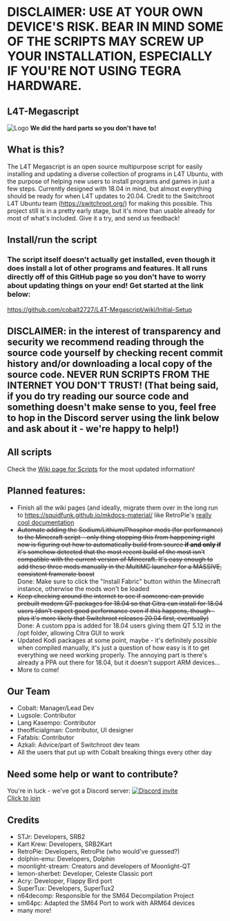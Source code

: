 # DISCLAIMER: USE AT YOUR OWN DEVICE'S RISK. BEAR IN MIND SOME OF THE SCRIPTS MAY SCREW UP YOUR INSTALLATION, ESPECIALLY IF YOU'RE NOT USING TEGRA HARDWARE.
## L4T-Megascript
![Logo](https://github.com/cobalt2727/L4T-Megascript/raw/master/assets/L4T_Megascript-logo-transparent-effect.png)
**We did the hard parts so you don't have to!**

## What is this?

The L4T Megascript is an open source multipurpose script for easily installing and updating a diverse collection of programs in L4T Ubuntu, with the purpose of helping new users to install programs and games in just a few steps. Currently designed with 18.04 in mind, but almost everything should be ready for when L4T updates to 20.04. Credit to the Switchroot L4T Ubuntu team (https://switchroot.org/) for making this possible. This project still is in a pretty early stage, but it's more than usable already for most of what's included. Give it a try, and send us feedback!

## Install/run the script
### The script itself doesn't actually get installed, even though it does install a lot of other programs and features. It all runs directly off of this GitHub page so you don't have to worry about updating things on your end! Get started at the link below:
https://github.com/cobalt2727/L4T-Megascript/wiki/Initial-Setup

## DISCLAIMER: in the interest of transparency and security we recommend reading through the source code yourself by checking recent commit history and/or downloading a local copy of the source code. NEVER RUN SCRIPTS FROM THE INTERNET YOU DON'T TRUST! (That being said, if you do try reading our source code and something doesn't make sense to you, feel free to hop in the Discord server using the link below and ask about it - we're happy to help!)

## All scripts
Check the [Wiki page for Scripts](https://github.com/cobalt2727/L4T-Megascript/wiki/All-Scripts-(Listed-and-Linked)) for the most updated information!
## Planned features:
- Finish all the wiki pages (and ideally, migrate them over in the long run to https://squidfunk.github.io/mkdocs-material/ like RetroPie's [really cool documentation](https://retropie.org.uk/docs/)
- ~~Automate adding the Sodium/Lithium/Phosphor mods (for performance) to the Minecraft script - only thing stopping this from happening right now is figuring out how to automatically build from source **if and only if** it's somehow detected that the most recent build of the most isn't compatible with the current version of Minecraft. It's easy enough to add these three mods manually in the MultiMC launcher for a MASSIVE, consistent framerate boost~~ <Br>
Done: Make sure to click the "Install Fabric" button within the Minecraft instance, otherwise the mods won't be loaded
- ~~Keep checking around the internet to see if someone can provide prebuilt modern QT packages for 18.04 so that Citra can install for 18.04 users (don't expect good performance even if this happens, though - plus it's more likely that Switchroot releases 20.04 first, eventually)~~ <Br>
Done: A custom ppa is added for 18.04 users giving them QT 5.12 in the /opt folder, allowing Citra GUI to work
- Updated Kodi packages at some point, maybe - it's definitely _possible_ when compiled manually, it's just a question of how easy is it to get everything we need working properly. The annoying part is there's already a PPA out there for 18.04, but it doesn't support ARM devices...
- More to come!
## Our Team
- Cobalt: Manager/Lead Dev
- Lugsole: Contributor
- Lang Kasempo: Contributor
- theofficialgman: Contributor, UI designer
- Fafabis: Contributor
- Azkali: Advice/part of Switchroot dev team
- All the users that put up with Cobalt breaking things every other day


## Need some help or want to contribute?
You're in luck - we've got a Discord server: [![Discord invite](https://discord.com/assets/ff41b628a47ef3141164bfedb04fb220.png)](https://discord.gg/abgW2AG87Z "Discord server invite link") <Br>
[Click to join](https://discord.gg/abgW2AG87Z) <Br>

## Credits
- STJr: Developers, SRB2
- Kart Krew: Developers, SRB2Kart
- RetroPie: Developers, RetroPie (who would've guessed?)
- dolphin-emu: Developers, Dolphin
- moonlight-stream: Creators and developers of Moonlight-QT
- lemon-sherbet: Developer, Celeste Classic port
- Acry: Developer, Flappy Bird port
- SuperTux: Developers, SuperTux2
- n64decomp: Responsible for the SM64 Decompilation Project
- sm64pc: Adapted the SM64 Port to work with ARM64 devices
- many more!
